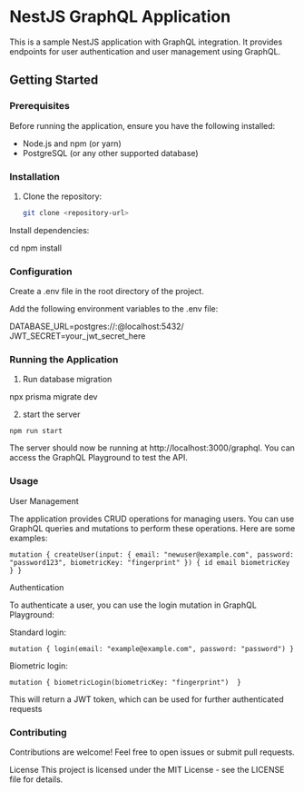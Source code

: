 # NestJS GraphQL Application

This is a sample NestJS application with GraphQL integration. It provides endpoints for user authentication and user management using GraphQL.

## Getting Started

### Prerequisites

Before running the application, ensure you have the following installed:

- Node.js and npm (or yarn)
- PostgreSQL (or any other supported database)

### Installation

1. Clone the repository:

   ```bash
   git clone <repository-url>

Install dependencies:

cd <project-folder>
npm install


### Configuration
Create a .env file in the root directory of the project.

Add the following environment variables to the .env file:

DATABASE_URL=postgres://<username>:<password>@localhost:5432/<database-name>
JWT_SECRET=your_jwt_secret_here

### Running the Application

1. Run database migration

npx prisma migrate dev

2. start the server

`npm run start`

The server should now be running at http://localhost:3000/graphql. You can access the GraphQL Playground to test the API.

### Usage

User Management

The application provides CRUD operations for managing users. You can use GraphQL queries and mutations to perform these operations. Here are some examples:

`mutation {
  createUser(input: {
    email: "newuser@example.com",
    password: "password123",
    biometricKey: "fingerprint"
  }) {
    id
    email
    biometricKey
  }
}`

Authentication

To authenticate a user, you can use the login mutation in GraphQL Playground:

Standard login:

`mutation {
  login(email: "example@example.com", password: "password")
}`

Biometric login:

`mutation {
  biometricLogin(biometricKey: "fingerprint") 
}`

This will return a JWT token, which can be used for further authenticated requests


### Contributing
Contributions are welcome! Feel free to open issues or submit pull requests.

License
This project is licensed under the MIT License - see the LICENSE file for details.